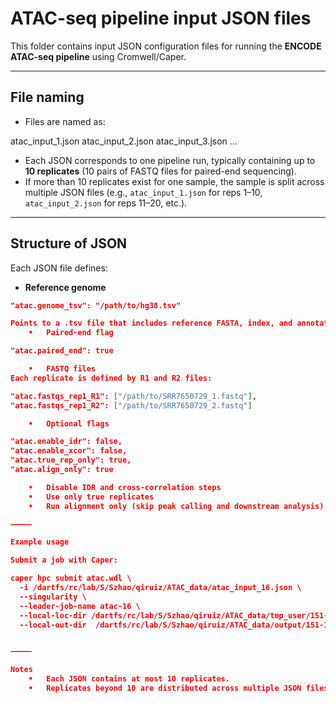 # ATAC-seq pipeline input JSON files

This folder contains input JSON configuration files for running the **ENCODE ATAC-seq pipeline** using Cromwell/Caper.

---

## File naming

- Files are named as:

atac_input_1.json
atac_input_2.json
atac_input_3.json
…

- Each JSON corresponds to one pipeline run, typically containing up to **10 replicates** (10 pairs of FASTQ files for paired-end sequencing).
- If more than 10 replicates exist for one sample, the sample is split across multiple JSON files (e.g., `atac_input_1.json` for reps 1–10, `atac_input_2.json` for reps 11–20, etc.).

---

## Structure of JSON

Each JSON file defines:

- **Reference genome**  
```json
"atac.genome_tsv": "/path/to/hg38.tsv"

Points to a .tsv file that includes reference FASTA, index, and annotation.
	•	Paired-end flag

"atac.paired_end": true

	•	FASTQ files
Each replicate is defined by R1 and R2 files:

"atac.fastqs_rep1_R1": ["/path/to/SRR7650729_1.fastq"],
"atac.fastqs_rep1_R2": ["/path/to/SRR7650729_2.fastq"]

	•	Optional flags

"atac.enable_idr": false,
"atac.enable_xcor": false,
"atac.true_rep_only": true,
"atac.align_only": true

	•	Disable IDR and cross-correlation steps
	•	Use only true replicates
	•	Run alignment only (skip peak calling and downstream analysis)

⸻

Example usage

Submit a job with Caper:

caper hpc submit atac.wdl \
  -i /dartfs/rc/lab/S/Szhao/qiruiz/ATAC_data/atac_input_16.json \
  --singularity \
  --leader-job-name atac-16 \
  --local-loc-dir /dartfs/rc/lab/S/Szhao/qiruiz/ATAC_data/tmp_user/151-159 \
  --local-out-dir  /dartfs/rc/lab/S/Szhao/qiruiz/ATAC_data/output/151-159


⸻

Notes
	•	Each JSON contains at most 10 replicates.
	•	Replicates beyond 10 are distributed across multiple JSON files to avoid overly large input lists.
